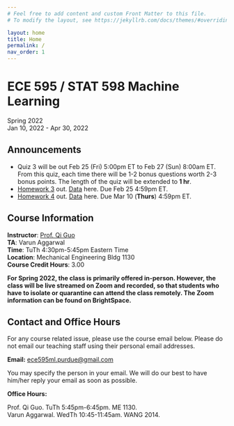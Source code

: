 ```yaml
---
# Feel free to add content and custom Front Matter to this file.
# To modify the layout, see https://jekyllrb.com/docs/themes/#overriding-theme-defaults

layout: home
title: Home
permalink: /
nav_order: 1
---
```

# ECE 595 / STAT 598 Machine Learning
Spring 2022  
Jan 10, 2022 - Apr 30, 2022  

## Announcements
- Quiz 3 will be out Feb 25 (Fri) 5:00pm ET to Feb 27 (Sun) 8:00am ET. From this quiz, each time there will be 1-2 bonus questions worth 2-3 bonus points. The length of the quiz will be extended to **1 hr**.
- [Homework 3](https://drive.google.com/file/d/1uOxqU-nXZsv9T1e4w-zEh1j4N-S6PX86/view?usp=sharing) out. [Data](https://drive.google.com/file/d/1i0TYgpv3nFnB9MV6jpfpPZEbcSLCJbrX/view?usp=sharing) here. Due Feb 25 4:59pm ET. 
- [Homework 4](https://drive.google.com/file/d/1uK9_G8GfKm6WIglNdJhWDAXiWKgzLv8Q/view?usp=sharing) out. [Data](https://drive.google.com/file/d/1VWomMLERf6vaETodmwAGGBZmyGahQms7/view?usp=sharing) here. Due Mar 10 (**Thurs**) 4:59pm ET. 

## Course Information
**Instructor**: [Prof. Qi Guo](https://qiguo.org)  
**TA**: Varun Aggarwal  
**Time**: TuTh 4:30pm-5:45pm Eastern Time  
**Location**: Mechanical Engineering Bldg 1130  
**Course Credit Hours**: 3.00

**For Spring 2022, the class is primarily offered in-person. However, the class will be live streamed on Zoom and recorded, so that students who have to isolate or quarantine can attend the class remotely. The Zoom information can be found on BrightSpace.**

## Contact and Office Hours
For any course related issue, please use the course email below. Please do not email our teaching staff using their personal email addresses.  

**Email:** [ece595ml.purdue@gmail.com](mailto:ece595ml.purdue@gmail.com)

You may specify the person in your email. We will do our best to have him/her reply your email as soon as possible.

**Office Hours:** 

Prof. Qi Guo. TuTh 5:45pm-6:45pm. ME 1130.  
Varun Aggarwal. WedTh 10:45-11:45am. WANG 2014.


<!-- ## Course Correspondences
There are several ways this course will send out correspondences. Their usages are described below.  
[Main Site:](https://ece595.qiguo.org/) Course information, homework posts, lecture notes/handouts, announcements.   
[BrightSpace:](https://purdue.brightspace.com/d2l/home/460528) Homework solutions, announcements.  
[GradeScope:](https://www.gradescope.com/courses/345155) Homework/quiz/final project submission, grades.  
[Piazza:](https://piazza.com/purdue/spring2022/ece595stat598) This term we will be using Piazza for class discussion. The system is highly catered to getting you help fast and efficiently from classmates, the TA, and myself. Rather than emailing questions to the teaching staff, I encourage you to post your questions on Piazza. Please let me know if you have trouble accessing Piazza.  
[Mailing List:](https://engineering.purdue.edu/ECN/mailman/admin/ece595ml-list) After enrollment, you will automatically be added to the course mailing list. It will send out all course announcements. If you do not receive emails from us, please let us know.  
[Course Calendar:]() Subscribe to the course calendar to get reminders on classes, homework due dates, etc. -->





